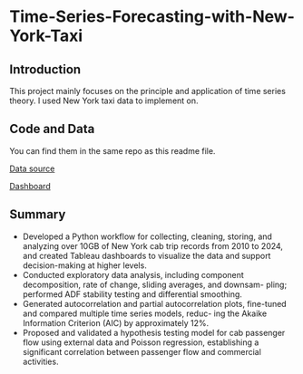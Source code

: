 # Time-Series-Forecasting-with-New-York-Taxi

## Introduction
This project mainly focuses on the principle and application of time series theory. I used New York taxi data to implement on. 

## Code and Data
You can find them in the same repo as this readme file.

[Data source](https://www.nyc.gov/site/tlc/about/tlc-trip-record-data.page)

[Dashboard](https://public.tableau.com/app/profile/ruize.xuan/viz/taxi_17164222813720/1_1)

## Summary
- Developed a Python workflow for collecting, cleaning, storing, and analyzing over 10GB of New York cab trip records
from 2010 to 2024, and created Tableau dashboards to visualize the data and support decision-making at higher levels.
- Conducted exploratory data analysis, including component decomposition, rate of change, sliding averages, and downsam-
pling; performed ADF stability testing and differential smoothing.
- Generated autocorrelation and partial autocorrelation plots, fine-tuned and compared multiple time series models, reduc-
ing the Akaike Information Criterion (AIC) by approximately 12%.
- Proposed and validated a hypothesis testing model for cab passenger flow using external data and Poisson regression,
establishing a significant correlation between passenger flow and commercial activities.
